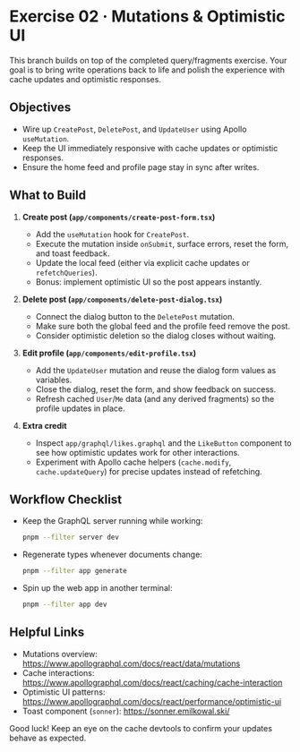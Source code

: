 # Exercise 02 · Mutations & Optimistic UI

This branch builds on top of the completed query/fragments exercise. Your goal is to bring write operations back to life and polish the experience with cache updates and optimistic responses.

## Objectives

- Wire up `CreatePost`, `DeletePost`, and `UpdateUser` using Apollo `useMutation`.
- Keep the UI immediately responsive with cache updates or optimistic responses.
- Ensure the home feed and profile page stay in sync after writes.

## What to Build

1. **Create post (`app/components/create-post-form.tsx`)**
   - Add the `useMutation` hook for `CreatePost`.
   - Execute the mutation inside `onSubmit`, surface errors, reset the form, and toast feedback.
   - Update the local feed (either via explicit cache updates or `refetchQueries`).
   - Bonus: implement optimistic UI so the post appears instantly.

2. **Delete post (`app/components/delete-post-dialog.tsx`)**
   - Connect the dialog button to the `DeletePost` mutation.
   - Make sure both the global feed and the profile feed remove the post.
   - Consider optimistic deletion so the dialog closes without waiting.

3. **Edit profile (`app/components/edit-profile.tsx`)**
   - Add the `UpdateUser` mutation and reuse the dialog form values as variables.
   - Close the dialog, reset the form, and show feedback on success.
   - Refresh cached `User`/`Me` data (and any derived fragments) so the profile updates in place.

4. **Extra credit**
   - Inspect `app/graphql/likes.graphql` and the `LikeButton` component to see how optimistic updates work for other interactions.
   - Experiment with Apollo cache helpers (`cache.modify`, `cache.updateQuery`) for precise updates instead of refetching.

## Workflow Checklist

- Keep the GraphQL server running while working:

  ```sh
  pnpm --filter server dev
  ```

- Regenerate types whenever documents change:

  ```sh
  pnpm --filter app generate
  ```

- Spin up the web app in another terminal:

  ```sh
  pnpm --filter app dev
  ```

## Helpful Links

- Mutations overview: https://www.apollographql.com/docs/react/data/mutations
- Cache interactions: https://www.apollographql.com/docs/react/caching/cache-interaction
- Optimistic UI patterns: https://www.apollographql.com/docs/react/performance/optimistic-ui
- Toast component (`sonner`): https://sonner.emilkowal.ski/

Good luck! Keep an eye on the cache devtools to confirm your updates behave as expected.
